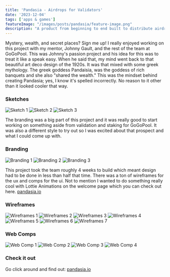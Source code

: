 ```yaml
---
title: 'Pandasia - Airdrops for Validators'
date: '2023-12-04'
tags: ['apps & games']
featureImage: "/images/posts/pandasia/feature-image.png"
description: "A product from beginning to end built to distribute airdrops to validators."
---
```



Mystery, wealth, and secret places? Sign me up! I really enjoyed working on this project with my mentor, Johnny Gault, and the rest of the team at GoGoPool. This was Johnny's passion project and his idea for this was to treat it like a speak easy. When he said that, my mind went back to that beautiful art deco design of the 1920s. It was that mixed with some greek mythology. The greek goddess Pandaisia, was the goddess of rich banquets and she also "shared the wealth." This was the mindset behind creating Pandasia; yes, I know it's spelled incorrectly. No reason to it other than it looked cooler that way. 

### Sketches
<div class="image-row">
  <img src="/images/posts/pandasia/sketch-1.jpg" alt="Sketch 1" />
  <img src="/images/posts/pandasia/sketch-2.jpg" alt="Sketch 2" />
  <img src="/images/posts/pandasia/sketch-3.jpg" alt="Sketch 3" />
</div>

The branding was a big part of this project and it was really good to start working on something aside from validation and staking for GoGoPool. It was also a different style to try out so I was excited about that prospect and what I could come up with.

### Branding
![Branding 1](/images/posts/pandasia/branding-1.png)
![Branding 2](/images/posts/pandasia/branding-2.png)
![Branding 3](/images/posts/pandasia/branding-3.png)

This project took the team roughly 4 weeks to build which meant design had to be done in less than half that time. There was a ton of wireframes for the ux and comps for the ui. Not to mention I wanted to do something really cool with Lottie Animations on the welcome page which you can check out here. [pandasia.io](https://pandasia.io)

### Wireframes
![Wireframes 1](/images/posts/pandasia/wire-1.png)
![Wireframes 2](/images/posts/pandasia/wire-2.png)
![Wireframes 3](/images/posts/pandasia/wire-3.png)
![Wireframes 4](/images/posts/pandasia/wire-4.png)
![Wireframes 5](/images/posts/pandasia/wire-5.png)
![Wireframes 6](/images/posts/pandasia/wire-6.png)
![Wireframes 7](/images/posts/pandasia/wire-7.png)

### Web Comps
![Web Comp 1](/images/posts/pandasia/welcome.png)
![Web Comp 2](/images/posts/pandasia/verified.png)
![Web Comp 3](/images/posts/pandasia/verified-1.png)
![Web Comp 4](/images/posts/pandasia/youre-in.png)

### Check it out
Go click around and find out: [pandasia.io](https://pandasia.io)